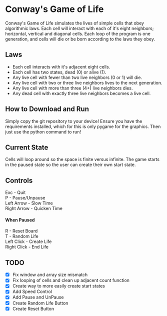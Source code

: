 # Conway's Game of Life

Conway's Game of Life simulates the lives of simple cells that obey algorithmic
laws. Each cell will interact with each of it's eight neighbors; horizontal,
vertical and diagonal cells. Each loop of the program is one generation, and
cells will die or be born according to the laws they obey.

## Laws
* Each cell interacts with it's adjacent eight cells.
* Each cell has two states, dead (0) or alive (1).
* Any live cell with fewer than two live neighbors (0 or 1) will die.
* Any live cell with two or three live neighbors lives to the next generation.
* Any live cell with more than three (4+) live neighbors dies.
* Any dead cell with exactly three live neighbors becomes a live cell.

## How to Download and Run
Simply copy the git repository to your device! Ensure you have the requirements
installed, which for this is only pygame for the graphics. Then just use the
python command to run!

## Current State
Cells will loop around so the space is finite versus infinite. The game starts in
the paused state so the user can create their own start state.

## Controls
Exc - Quit  
P - Pause/Unpause  
Left Arrow - Slow Time  
Right Arrow - Quicken Time  
#### When Paused
R - Reset Board  
T - Random Life  
Left Click - Create Life  
Right Click - End Life  

## TODO
- [X] Fix window and array size mismatch
- [X] Fix looping of cells and clean up adjacent count function
- [X] Create way to more easily create start states
- [X] Add Speed Control
- [X] Add Pause and UnPause
- [X] Create Random Life Button
- [X] Create Reset Button